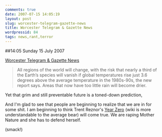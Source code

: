 ```yaml
---
comments: true
date: 2007-07-15 14:05:19
layout: post
slug: worcester-telegram-gazette-news
title: Worcester Telegram & Gazette News
wordpressid: 84
tags: news,rant,terror
---
```


##14:05 Sunday 15 July 2007

[Worcester Telegram & Gazette News](http://www.telegram.com/apps/pbcs.dll/article?AID=/20070407/NEWS/704070348/1116)


> All regions of the world will change, with the risk that nearly a third of the Earth’s species will vanish if global temperatures rise just 3.6 degrees above the average temperature in the 1980s-90s, the new report says. Areas that now have too little rain will become drier.

Yet that grim and still preventable future is a toned-down prediction,


And I'm glad to see that people are beginning to realize that we are in for some shit.  I am beginning to think Trent Reznor's [Year Zero](http://ninwiki.com/Main_Page) (wiki is more understandable to the average bear) will come true.  We are raping Mother Nature and she has to defend herself.

(smack!)
